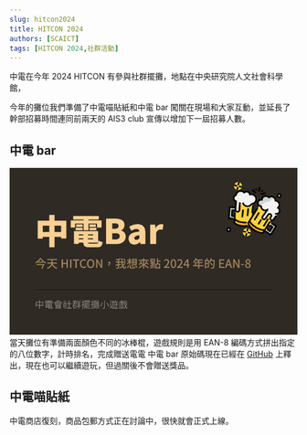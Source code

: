 ```yaml
---
slug: hitcon2024
title: HITCON 2024
authors: [SCAICT]
tags: [HITCON 2024,社群活動]
---
```

中電在今年 2024 HITCON 有參與社群擺攤，地點在中央研究院人文社會科學館，
<!-- truncate -->
今年的攤位我們準備了中電喵貼紙和中電 bar 闖關在現場和大家互動，並延長了幹部招募時間連同前兩天的 AIS3 club 宣傳以增加下一屆招募人數。

## 中電 bar
![中電 bar](https://raw.githubusercontent.com/SCAICT/2024-HITCON-barcode/main/posters/og.jpg)
當天攤位有準備兩面顏色不同的冰棒棍，遊戲規則是用 EAN-8 編碼方式拼出指定的八位數字，計時排名，完成贈送電電
中電 bar 原始碼現在已經在 [GitHub](https://github.com/SCAICT/2024-HITCON-barcode) 上釋出，現在也可以繼續遊玩，但過關後不會贈送獎品。

## 中電喵貼紙
中電商店復刻，商品包郵方式正在討論中，很快就會正式上線。
